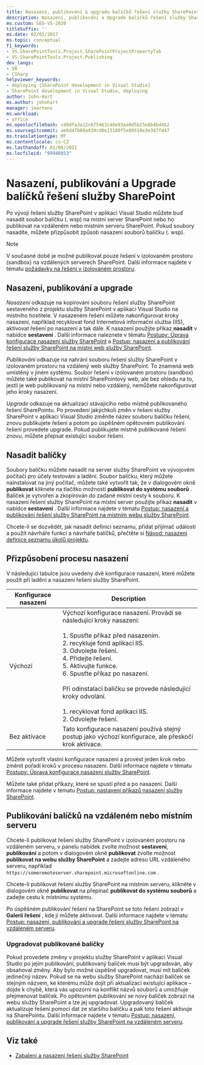 ```yaml
---
title: Nasazení, publikování & upgradu balíčků řešení služby SharePoint
description: Nasazení, publikování a Upgrade balíčků řešení služby SharePoint. Přizpůsobte proces nasazení. Publikujte balíčky na vzdáleném nebo místním serveru.
ms.custom: SEO-VS-2020
titleSuffix: ''
ms.date: 02/02/2017
ms.topic: conceptual
f1_keywords:
- VS.SharePointTools.Project.SharePointProjectPropertyTab
- VS.SharePointTools.Project.Publishing
dev_langs:
- VB
- CSharp
helpviewer_keywords:
- deploying [SharePoint development in Visual Studio]
- SharePoint development in Visual Studio, deploying
author: John-Hart
ms.author: johnhart
manager: jmartens
ms.workload:
- office
ms.openlocfilehash: cd0dfa3a12c675463c46e93aa0d5b25e8b4bd4b2
ms.sourcegitcommit: ae6d47b09a439cd0e13180f5e89510e3e347fd47
ms.translationtype: MT
ms.contentlocale: cs-CZ
ms.lasthandoff: 02/08/2021
ms.locfileid: "99948853"
---
```

# <a name="deploy-publish-and-upgrade-sharepoint-solution-packages"></a>Nasazení, publikování a Upgrade balíčků řešení služby SharePoint
  Po vývoji řešení služby SharePoint v aplikaci Visual Studio můžete buď nasadit soubor balíčku (. wsp) na místní server SharePoint nebo ho publikovat na vzdáleném nebo místním serveru SharePoint. Pokud soubory nasadíte, můžete přizpůsobit způsob nasazení souborů balíčku (. wsp).

> [!NOTE]
> V současné době je možné publikovat pouze řešení v izolovaném prostoru (sandbox) na vzdálených serverech SharePoint. Další informace najdete v tématu [požadavky na řešení v izolovaném prostoru](../sharepoint/sandboxed-solution-considerations.md).

## <a name="deploy-publish-and-upgrade"></a>Nasazení, publikování a upgrade
 *Nasazení* odkazuje na kopírování souboru řešení služby SharePoint sestaveného z projektu služby SharePoint v aplikaci Visual Studio na místního hostitele. V nasazeném řešení můžete nakonfigurovat kroky nasazení, například recyklovat fond Internetová informační služba (IIS), aktivovat řešení po nasazení a tak dále. K nasazení použijte příkaz **nasadit** v nabídce **sestavení** . Další informace naleznete v tématu [Postupy: Úprava konfigurace nasazení služby SharePoint](../sharepoint/how-to-edit-a-sharepoint-deployment-configuration.md) a [Postup: nasazení a publikování řešení služby SharePoint na místní web služby SharePoint](../sharepoint/how-to-deploy-and-publish-a-sharepoint-solution-to-a-local-sharepoint-site.md).

 *Publikování* odkazuje na nahrání souboru řešení služby SharePoint v izolovaném prostoru na vzdálený web služby SharePoint. To znamená web umístěný v jiném systému. Soubor řešení v izolovaném prostoru (sandbox) můžete také publikovat na místní SharePointový web, ale bez ohledu na to, jestli je web publikovaný na místní nebo vzdálený, nemůžete nakonfigurovat jeho kroky nasazení.

 *Upgrade* odkazuje na aktualizaci stávajícího nebo místně publikovaného řešení SharePointu. Po provedení jakýchkoli změn v řešení služby SharePoint v aplikaci Visual Studio změníte název souboru balíčku řešení, znovu publikujete řešení a potom po úspěšném opětovném publikování řešení provedete upgrade. Pokud publikujete místně publikované řešení znovu, můžete přepsat existující soubor řešení.

## <a name="deploy-packages"></a>Nasadit balíčky
 Soubory balíčku můžete nasadit na server služby SharePoint ve vývojovém počítači pro účely testování a ladění. Soubor balíčku, který můžete nainstalovat na jiný počítač, můžete také vytvořit tak, že v dialogovém okně **publikovat** kliknete na tlačítko možnosti **publikovat do systému souborů** . Balíček je vytvořen a zkopírován do zadané místní cesty k souboru. K nasazení řešení služby SharePoint na místní server použijte příkaz **nasadit** v nabídce **sestavení** . Další informace najdete v tématu [Postup: nasazení a publikování řešení služby SharePoint na místním webu služby SharePoint](../sharepoint/how-to-deploy-and-publish-a-sharepoint-solution-to-a-local-sharepoint-site.md).

 Chcete-li se dozvědět, jak nasadit definici seznamu, přidat přijímač událostí a použít návrháře funkcí a návrháře balíčků, přečtěte si [Návod: nasazení definice seznamu úkolů projektu](../sharepoint/walkthrough-deploying-a-project-task-list-definition.md).

## <a name="customize-the-deployment-process"></a>Přizpůsobení procesu nasazení
 V následující tabulce jsou uvedeny dvě konfigurace nasazení, které můžete použít při ladění a nasazení řešení služby SharePoint.

|Konfigurace nasazení|Description|
|------------------------------|-----------------|
|Výchozí|Výchozí konfigurace nasazení. Provádí se následující kroky nasazení:<br /><br /> 1. Spusťte příkaz před nasazením.<br />2. recykluje fond aplikací IIS.<br />3. Odvolejte řešení.<br />4. Přidejte řešení.<br />5. Aktivujte funkce.<br />6. Spusťte příkaz po nasazení.<br /><br /> Při odinstalaci balíčku se provede následující kroky odvolání.<br /><br /> 1. recyklovat fond aplikací IIS.<br />2. Odvolejte řešení.|
|Bez aktivace|Tato konfigurace nasazení používá stejný postup jako výchozí konfigurace, ale přeskočí krok aktivace.|

 Můžete vytvořit vlastní konfigurace nasazení a provést jeden krok nebo změnit pořadí kroků v procesu nasazení. Další informace najdete v tématu [Postupy: Úprava konfigurace nasazení služby SharePoint](../sharepoint/how-to-edit-a-sharepoint-deployment-configuration.md).

 Můžete také přidat příkazy, které se spustí před a po nasazení. Další informace najdete v tématu [Postup: nastavení příkazů nasazení služby SharePoint](../sharepoint/how-to-set-sharepoint-deployment-commands.md).

## <a name="publish-packages-to-a-remote-or-local-server"></a>Publikování balíčků na vzdáleném nebo místním serveru
 Chcete-li publikovat řešení služby SharePoint v izolovaném prostoru na vzdáleném serveru, v panelu nabídek zvolte možnost **sestavení**, **publikování** a potom v dialogovém okně **publikovat** zvolte možnost **publikovat na webu služby SharePoint** a zadejte adresu URL vzdáleného serveru, například `https://someremoteserver.sharepoint.microsoftonline.com` .

 Chcete-li publikovat řešení služby SharePoint na místním serveru, klikněte v dialogovém okně **publikovat** na přepínač **publikovat do systému souborů** a zadejte cestu k místnímu systému.

 Po úspěšném publikování řešení na SharePoint se toto řešení zobrazí v **Galerii řešení** , kde ji můžete aktivovat. Další informace najdete v tématu [Postup: nasazení, publikování a upgrade řešení služby SharePoint na vzdáleném serveru](../sharepoint/how-to-deploy-publish-and-upgrade-sharepoint-solutions-on-a-remote-server.md).

### <a name="upgrade-published-packages"></a>Upgradovat publikované balíčky
 Pokud provedete změny v projektu služby SharePoint v aplikaci Visual Studio po jejím publikování, publikovaný balíček musí být upgradován, aby obsahoval změny. Aby bylo možné úspěšně upgradovat, musí mít balíček jedinečný název. Pokud se na webu služby SharePoint nachází balíček se stejným názvem, ke kterému může dojít při aktualizaci existující aplikace – dojde k chybě, která vás upozorní na konflikt názvů souborů a umožňuje přejmenovat balíček. Po opětovném publikování se nový balíček zobrazí na webu služby SharePoint a lze jej upgradovat. Upgradovaný balíček aktualizuje řešení pomocí dat ze staršího balíčku a pak toto řešení aktivuje na SharePointu. Další informace najdete v tématu [Postup: nasazení, publikování a upgrade řešení služby SharePoint na vzdáleném serveru](../sharepoint/how-to-deploy-publish-and-upgrade-sharepoint-solutions-on-a-remote-server.md).

## <a name="see-also"></a>Viz také
- [Zabalení a nasazení řešení služby SharePoint](../sharepoint/packaging-and-deploying-sharepoint-solutions.md)

